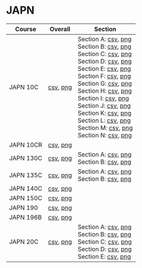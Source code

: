 # JAPN

| Course | Overall | Section |
| ------ | ------- | ------- |
| JAPN 10C | [csv](https://github.com/UCSD-Historical-Enrollment-Data/2024Spring/blob/main/overall/JAPN%2010C.csv), [png](https://raw.githubusercontent.com/UCSD-Historical-Enrollment-Data/2024Spring/main/plot_overall/JAPN%2010C.png) | Section A: [csv](https://github.com/UCSD-Historical-Enrollment-Data/2024Spring/blob/main/section/JAPN%2010C_A.csv), [png](https://raw.githubusercontent.com/UCSD-Historical-Enrollment-Data/2024Spring/main/plot_section/JAPN%2010C_A.png)<br>Section B: [csv](https://github.com/UCSD-Historical-Enrollment-Data/2024Spring/blob/main/section/JAPN%2010C_B.csv), [png](https://raw.githubusercontent.com/UCSD-Historical-Enrollment-Data/2024Spring/main/plot_section/JAPN%2010C_B.png)<br>Section C: [csv](https://github.com/UCSD-Historical-Enrollment-Data/2024Spring/blob/main/section/JAPN%2010C_C.csv), [png](https://raw.githubusercontent.com/UCSD-Historical-Enrollment-Data/2024Spring/main/plot_section/JAPN%2010C_C.png)<br>Section D: [csv](https://github.com/UCSD-Historical-Enrollment-Data/2024Spring/blob/main/section/JAPN%2010C_D.csv), [png](https://raw.githubusercontent.com/UCSD-Historical-Enrollment-Data/2024Spring/main/plot_section/JAPN%2010C_D.png)<br>Section E: [csv](https://github.com/UCSD-Historical-Enrollment-Data/2024Spring/blob/main/section/JAPN%2010C_E.csv), [png](https://raw.githubusercontent.com/UCSD-Historical-Enrollment-Data/2024Spring/main/plot_section/JAPN%2010C_E.png)<br>Section F: [csv](https://github.com/UCSD-Historical-Enrollment-Data/2024Spring/blob/main/section/JAPN%2010C_F.csv), [png](https://raw.githubusercontent.com/UCSD-Historical-Enrollment-Data/2024Spring/main/plot_section/JAPN%2010C_F.png)<br>Section G: [csv](https://github.com/UCSD-Historical-Enrollment-Data/2024Spring/blob/main/section/JAPN%2010C_G.csv), [png](https://raw.githubusercontent.com/UCSD-Historical-Enrollment-Data/2024Spring/main/plot_section/JAPN%2010C_G.png)<br>Section H: [csv](https://github.com/UCSD-Historical-Enrollment-Data/2024Spring/blob/main/section/JAPN%2010C_H.csv), [png](https://raw.githubusercontent.com/UCSD-Historical-Enrollment-Data/2024Spring/main/plot_section/JAPN%2010C_H.png)<br>Section I: [csv](https://github.com/UCSD-Historical-Enrollment-Data/2024Spring/blob/main/section/JAPN%2010C_I.csv), [png](https://raw.githubusercontent.com/UCSD-Historical-Enrollment-Data/2024Spring/main/plot_section/JAPN%2010C_I.png)<br>Section J: [csv](https://github.com/UCSD-Historical-Enrollment-Data/2024Spring/blob/main/section/JAPN%2010C_J.csv), [png](https://raw.githubusercontent.com/UCSD-Historical-Enrollment-Data/2024Spring/main/plot_section/JAPN%2010C_J.png)<br>Section K: [csv](https://github.com/UCSD-Historical-Enrollment-Data/2024Spring/blob/main/section/JAPN%2010C_K.csv), [png](https://raw.githubusercontent.com/UCSD-Historical-Enrollment-Data/2024Spring/main/plot_section/JAPN%2010C_K.png)<br>Section L: [csv](https://github.com/UCSD-Historical-Enrollment-Data/2024Spring/blob/main/section/JAPN%2010C_L.csv), [png](https://raw.githubusercontent.com/UCSD-Historical-Enrollment-Data/2024Spring/main/plot_section/JAPN%2010C_L.png)<br>Section M: [csv](https://github.com/UCSD-Historical-Enrollment-Data/2024Spring/blob/main/section/JAPN%2010C_M.csv), [png](https://raw.githubusercontent.com/UCSD-Historical-Enrollment-Data/2024Spring/main/plot_section/JAPN%2010C_M.png)<br>Section N: [csv](https://github.com/UCSD-Historical-Enrollment-Data/2024Spring/blob/main/section/JAPN%2010C_N.csv), [png](https://raw.githubusercontent.com/UCSD-Historical-Enrollment-Data/2024Spring/main/plot_section/JAPN%2010C_N.png) |
| JAPN 10CR | [csv](https://github.com/UCSD-Historical-Enrollment-Data/2024Spring/blob/main/overall/JAPN%2010CR.csv), [png](https://raw.githubusercontent.com/UCSD-Historical-Enrollment-Data/2024Spring/main/plot_overall/JAPN%2010CR.png) |  |
| JAPN 130C | [csv](https://github.com/UCSD-Historical-Enrollment-Data/2024Spring/blob/main/overall/JAPN%20130C.csv), [png](https://raw.githubusercontent.com/UCSD-Historical-Enrollment-Data/2024Spring/main/plot_overall/JAPN%20130C.png) | Section A: [csv](https://github.com/UCSD-Historical-Enrollment-Data/2024Spring/blob/main/section/JAPN%20130C_A.csv), [png](https://raw.githubusercontent.com/UCSD-Historical-Enrollment-Data/2024Spring/main/plot_section/JAPN%20130C_A.png)<br>Section B: [csv](https://github.com/UCSD-Historical-Enrollment-Data/2024Spring/blob/main/section/JAPN%20130C_B.csv), [png](https://raw.githubusercontent.com/UCSD-Historical-Enrollment-Data/2024Spring/main/plot_section/JAPN%20130C_B.png) |
| JAPN 135C | [csv](https://github.com/UCSD-Historical-Enrollment-Data/2024Spring/blob/main/overall/JAPN%20135C.csv), [png](https://raw.githubusercontent.com/UCSD-Historical-Enrollment-Data/2024Spring/main/plot_overall/JAPN%20135C.png) | Section A: [csv](https://github.com/UCSD-Historical-Enrollment-Data/2024Spring/blob/main/section/JAPN%20135C_A.csv), [png](https://raw.githubusercontent.com/UCSD-Historical-Enrollment-Data/2024Spring/main/plot_section/JAPN%20135C_A.png)<br>Section B: [csv](https://github.com/UCSD-Historical-Enrollment-Data/2024Spring/blob/main/section/JAPN%20135C_B.csv), [png](https://raw.githubusercontent.com/UCSD-Historical-Enrollment-Data/2024Spring/main/plot_section/JAPN%20135C_B.png) |
| JAPN 140C | [csv](https://github.com/UCSD-Historical-Enrollment-Data/2024Spring/blob/main/overall/JAPN%20140C.csv), [png](https://raw.githubusercontent.com/UCSD-Historical-Enrollment-Data/2024Spring/main/plot_overall/JAPN%20140C.png) |  |
| JAPN 150C | [csv](https://github.com/UCSD-Historical-Enrollment-Data/2024Spring/blob/main/overall/JAPN%20150C.csv), [png](https://raw.githubusercontent.com/UCSD-Historical-Enrollment-Data/2024Spring/main/plot_overall/JAPN%20150C.png) |  |
| JAPN 190 | [csv](https://github.com/UCSD-Historical-Enrollment-Data/2024Spring/blob/main/overall/JAPN%20190.csv), [png](https://raw.githubusercontent.com/UCSD-Historical-Enrollment-Data/2024Spring/main/plot_overall/JAPN%20190.png) |  |
| JAPN 196B | [csv](https://github.com/UCSD-Historical-Enrollment-Data/2024Spring/blob/main/overall/JAPN%20196B.csv), [png](https://raw.githubusercontent.com/UCSD-Historical-Enrollment-Data/2024Spring/main/plot_overall/JAPN%20196B.png) |  |
| JAPN 20C | [csv](https://github.com/UCSD-Historical-Enrollment-Data/2024Spring/blob/main/overall/JAPN%2020C.csv), [png](https://raw.githubusercontent.com/UCSD-Historical-Enrollment-Data/2024Spring/main/plot_overall/JAPN%2020C.png) | Section A: [csv](https://github.com/UCSD-Historical-Enrollment-Data/2024Spring/blob/main/section/JAPN%2020C_A.csv), [png](https://raw.githubusercontent.com/UCSD-Historical-Enrollment-Data/2024Spring/main/plot_section/JAPN%2020C_A.png)<br>Section B: [csv](https://github.com/UCSD-Historical-Enrollment-Data/2024Spring/blob/main/section/JAPN%2020C_B.csv), [png](https://raw.githubusercontent.com/UCSD-Historical-Enrollment-Data/2024Spring/main/plot_section/JAPN%2020C_B.png)<br>Section C: [csv](https://github.com/UCSD-Historical-Enrollment-Data/2024Spring/blob/main/section/JAPN%2020C_C.csv), [png](https://raw.githubusercontent.com/UCSD-Historical-Enrollment-Data/2024Spring/main/plot_section/JAPN%2020C_C.png)<br>Section D: [csv](https://github.com/UCSD-Historical-Enrollment-Data/2024Spring/blob/main/section/JAPN%2020C_D.csv), [png](https://raw.githubusercontent.com/UCSD-Historical-Enrollment-Data/2024Spring/main/plot_section/JAPN%2020C_D.png)<br>Section E: [csv](https://github.com/UCSD-Historical-Enrollment-Data/2024Spring/blob/main/section/JAPN%2020C_E.csv), [png](https://raw.githubusercontent.com/UCSD-Historical-Enrollment-Data/2024Spring/main/plot_section/JAPN%2020C_E.png) |
